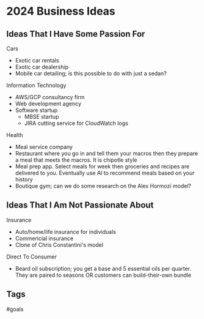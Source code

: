 # 2024 Business Ideas

## Ideas That I Have Some Passion For

Cars
* Exotic car rentals
* Exotic car dealership
* Mobile car detailing; is this possible to do with just a sedan?

Information Technology
* AWS/GCP consultancy firm
* Web development agency
* Software startup
  - MBSE startup
  - JIRA cutting service for CloudWatch logs

Health
* Meal service company
* Restaurant where you go in and tell them your macros then they prepare a meal
  that meets the macros. It is chipotle style
* Meal prep app. Select meals for week then groceries and recipes are delivered
  to you. Eventually use AI to recommend meals based on your history
* Boutique gym; can we do some research on the Alex Hormozi model?

## Ideas That I Am Not Passionate About

Insurance
* Auto/home/life insurance for individuals
* Commericial insurance
* Clone of Chris Constantini's model

Direct To Consumer
* Beard oil subscription; you get a base and 5 essential oils per quarter. They
  are paired to seasons OR customers can build-their-own bundle

## Tags
#goals
